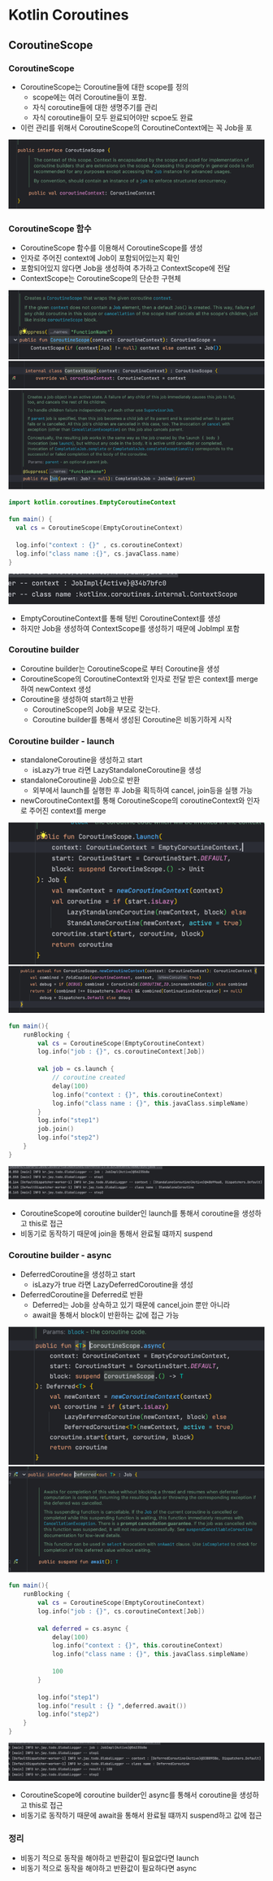 # Kotlin Coroutines

## CoroutineScope

### CoroutineScope
* CoroutineScope는 Coroutine들에 대한 scope를 정의
  * scope에는 여러 Coroutine들이 포함.
  * 자식 coroutine들에 대한 생명주기를 관리
  * 자식 coroutine들이 모두 완료되어야만 scpoe도 완료
* 이런 관리를 위해서 CoroutineScope의 CoroutineContext에는 꼭 Job을 포

![img_34.png](img_34.png)

### CoroutineScope 함수
* CoroutineScope 함수를 이용해서 CoroutineScope를 생성
* 인자로 주어진 context에 Job이 포함되어있는지 확인
* 포함되어있지 않다면 Job을 생성하여 추가하고 ContextScope에 전달
* ContextScope는 CoroutineScope의 단순한 구현체

![img_35.png](img_35.png)  
![img_36.png](img_36.png)  
![img_37.png](img_37.png)

```kotlin
import kotlin.coroutines.EmptyCoroutineContext

fun main() {
  val cs = CoroutineScope(EmptyCoroutineContext)
  
  log.info("context : {}" , cs.coroutineContext)
  log.info("class name :{}", cs.javaClass.name)
}
```  
![img_38.png](img_38.png)  


* EmptyCoroutineContext를 통해 텅빈 CoroutineContext를 생성
* 하지만 Job을 생성하여 ContextScope를 생성하기 때문에 JobImpl 포함

### Coroutine builder
* Coroutine builder는 CoroutineScope로 부터 Coroutine을 생성
* CoroutineScope의 CoroutineContext와 인자로 전달 받은 context를 merge하여 newContext 생성
* Coroutine을 생성하여 start하고 반환
  * CoroutineScope의 Job을 부모로 갖는다.
  * Coroutine builder를 통해서 생성된 Coroutine은 비동기하게 시작
 
### Coroutine builder - launch
* standaloneCoroutine을 생성하고 start
  * isLazy가 true 라면 LazyStandaloneCoroutine을 생성
* standaloneCoroutine을 Job으로 반환
  * 외부에서 launch를 실행한 후 Job을 획득하여 cancel, join등을 실행 가능
* newCoroutineContext를 통해 CoroutineScope의 coroutineContext와 인자로 주어진 context를 merge

![img_39.png](img_39.png)  
![img_40.png](img_40.png)

```kotlin
fun main(){
    runBlocking {
        val cs = CoroutineScope(EmptyCoroutineContext)
        log.info("job : {}", cs.coroutineContext[Job])

        val job = cs.launch {
            // coroutine created
            delay(100)
            log.info("context : {}", this.coroutineContext)
            log.info("class name : {}", this.javaClass.simpleName) 
        }
        log.info("step1")
        job.join()
        log.info("step2")
    }
}
```  
![img_41.png](img_41.png)

* CoroutineScope에 coroutine builder인 launch를 통해서 coroutine을 생성하고 this로 접근
* 비동기로 동작하기 때문에 join을 통해서 완료될 떄까지 suspend

### Coroutine builder - async
* DeferredCoroutine을 생성하고 start
  * isLazy가 true 라면 LazyDeferredCoroutine을 생성
* DeferredCoroutine을 Deferred로 반환
  * Deferred는 Job을 상속하고 있기 때문에 cancel,join 뿐만 아니라 
  * await을 통해서 block이 반환하는 값에 접근 가능

![img_42.png](img_42.png)  
![img_43.png](img_43.png)

```kotlin
fun main(){
    runBlocking {
        val cs = CoroutineScope(EmptyCoroutineContext)
        log.info("job : {}", cs.coroutineContext[Job])

        val deferred = cs.async {
            delay(100)
            log.info("context : {}", this.coroutineContext)
            log.info("class name : {}", this.javaClass.simpleName)

            100
        }

        log.info("step1")
        log.info("result : {} ",deferred.await())
        log.info("step2")
    }
}
```  

![img_44.png](img_44.png)

* CoroutineScope에 coroutine builder인 async를 통해서 coroutine을 생성하고 this로 접근
* 비동기로 동작하기 때문에 await을 통해서 완료될 떄까지 suspend하고 값에 접근

### 정리
* 비동기 적으로 동작을 해야하고 반환값이 필요없다면 launch
* 비동기 적으로 동작을 해야하고 반환값이 필요하다면 async
